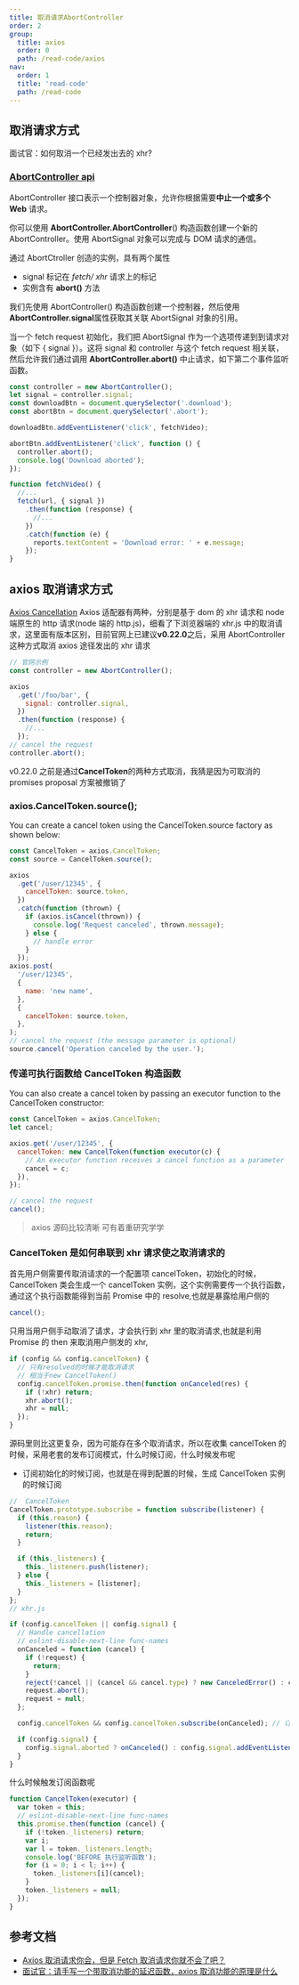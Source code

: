 ```yaml
---
title: 取消请求AbortController
order: 2
group:
  title: axios
  order: 0
  path: /read-code/axios
nav:
  order: 1
  title: 'read-code'
  path: /read-code
---
```


## 取消请求方式

面试官：如何取消一个已经发出去的 xhr?

### [AbortController api](https://developer.mozilla.org/zh-CN/docs/Web/API/AbortController)

AbortController 接口表示一个控制器对象，允许你根据需要**中止一个或多个 Web** 请求。

你可以使用 **AbortController.AbortController**() 构造函数创建一个新的 AbortController。使用 AbortSignal 对象可以完成与 DOM 请求的通信。

通过 AbortCtroller 创造的实例，具有两个属性

- signal 标记在 _fetch/ xhr_ 请求上的标记
- 实例含有 **abort()** 方法

我们先使用 AbortController() 构造函数创建一个控制器，然后使用 **AbortController.signal**属性获取其关联 AbortSignal 对象的引用。

当一个 fetch request 初始化，我们把 AbortSignal 作为一个选项传递到到请求对象（如下 { signal }）。这将 signal 和 controller 与这个 fetch request 相关联，然后允许我们通过调用 **AbortController.abort()** 中止请求，如下第二个事件监听函数。

```js
const controller = new AbortController();
let signal = controller.signal;
const downloadBtn = document.querySelector('.download');
const abortBtn = document.querySelector('.abort');

downloadBtn.addEventListener('click', fetchVideo);

abortBtn.addEventListener('click', function () {
  controller.abort();
  console.log('Download aborted');
});

function fetchVideo() {
  //...
  fetch(url, { signal })
    .then(function (response) {
      //...
    })
    .catch(function (e) {
      reports.textContent = 'Download error: ' + e.message;
    });
}
```

## axios 取消请求方式

[Axios Cancellation](https://axios-http.com/docs/cancellation) Axios 适配器有两种，分别是基于 dom 的 xhr 请求和 node 端原生的 http 请求(node 端的 http.js)，细看了下浏览器端的 xhr.js 中的取消请求，这里面有版本区别，目前官网上已建议**v0.22.0**之后，采用 AbortController 这种方式取消 axios 途径发出的 xhr 请求

```js
// 官网示例
const controller = new AbortController();

axios
  .get('/foo/bar', {
    signal: controller.signal,
  })
  .then(function (response) {
    //...
  });
// cancel the request
controller.abort();
```

v0.22.0 之前是通过**CancelToken**的两种方式取消，我猜是因为可取消的 promises proposal 方案被撤销了

### axios.CancelToken.source();

You can create a cancel token using the CancelToken.source factory as shown below:

```js
const CancelToken = axios.CancelToken;
const source = CancelToken.source();

axios
  .get('/user/12345', {
    cancelToken: source.token,
  })
  .catch(function (thrown) {
    if (axios.isCancel(thrown)) {
      console.log('Request canceled', thrown.message);
    } else {
      // handle error
    }
  });
axios.post(
  '/user/12345',
  {
    name: 'new name',
  },
  {
    cancelToken: source.token,
  },
);
// cancel the request (the message parameter is optional)
source.cancel('Operation canceled by the user.');
```

### 传递可执行函数给 CancelToken 构造函数

You can also create a cancel token by passing an executor function to the CancelToken constructor:

```js
const CancelToken = axios.CancelToken;
let cancel;

axios.get('/user/12345', {
  cancelToken: new CancelToken(function executor(c) {
    // An executor function receives a cancel function as a parameter
    cancel = c;
  }),
});

// cancel the request
cancel();
```

> axios 源码比较清晰 可有着重研究学学

### CancelToken 是如何串联到 xhr 请求使之取消请求的

首先用户侧需要传取消请求的一个配置项 cancelToken，初始化的时候，CancelToken 类会生成一个 cancelToken 实例，这个实例需要传一个执行函数，通过这个执行函数能得到当前 Promise 中的 resolve,也就是暴露给用户侧的

```js
cancel();
```

只用当用户侧手动取消了请求，才会执行到 xhr 里的取消请求,也就是利用 Promise 的 then 来取消用户侧发的 xhr,

```js
if (config && config.cancelToken) {
  // 只有resolved的时候才能取消请求
  // 相当于new CancelToken()
  config.cancelToken.promise.then(function onCanceled(res) {
    if (!xhr) return;
    xhr.abort();
    xhr = null;
  });
}
```

源码里则比这更复杂，因为可能存在多个取消请求，所以在收集 cancelToken 的时候，采用老套的发布订阅模式，什么时候订阅，什么时候发布呢

- 订阅初始化的时候订阅，也就是在得到配置的时候，生成 CancelToken 实例的时候订阅

```js
//  CancelToken
CancelToken.prototype.subscribe = function subscribe(listener) {
  if (this.reason) {
    listener(this.reason);
    return;
  }

  if (this._listeners) {
    this._listeners.push(listener);
  } else {
    this._listeners = [listener];
  }
};
// xhr.js

if (config.cancelToken || config.signal) {
  // Handle cancellation
  // eslint-disable-next-line func-names
  onCanceled = function (cancel) {
    if (!request) {
      return;
    }
    reject(!cancel || (cancel && cancel.type) ? new CanceledError() : cancel);
    request.abort();
    request = null;
  };

  config.cancelToken && config.cancelToken.subscribe(onCanceled); // 订阅

  if (config.signal) {
    config.signal.aborted ? onCanceled() : config.signal.addEventListener('abort', onCanceled);
  }
}
```

什么时候触发订阅函数呢

```js
function CancelToken(executor) {
  var token = this;
  // eslint-disable-next-line func-names
  this.promise.then(function (cancel) {
    if (!token._listeners) return;
    var i;
    var l = token._listeners.length;
    console.log('BEFORE 执行监听函数');
    for (i = 0; i < l; i++) {
      token._listeners[i](cancel);
    }
    token._listeners = null;
  });
}
```

## 参考文档

- [Axios 取消请求你会，但是 Fetch 取消请求你就不会了吧？](https://mp.weixin.qq.com/s/vF04Kd3dCF3AiLk9dVnQow)
- [面试官：请手写一个带取消功能的延迟函数，axios 取消功能的原理是什么](https://mp.weixin.qq.com/s/d7fkvM2AA6ffjYfkwXLg9A)
